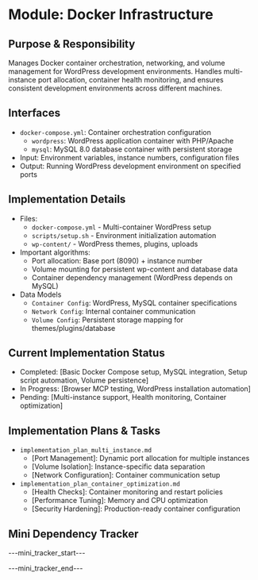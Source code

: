 # Module: Docker Infrastructure

## Purpose & Responsibility
Manages Docker container orchestration, networking, and volume management for WordPress development environments. Handles multi-instance port allocation, container health monitoring, and ensures consistent development environments across different machines.

## Interfaces
* `docker-compose.yml`: Container orchestration configuration
  * `wordpress`: WordPress application container with PHP/Apache
  * `mysql`: MySQL 8.0 database container with persistent storage
* Input: Environment variables, instance numbers, configuration files
* Output: Running WordPress development environment on specified ports

## Implementation Details
* Files: 
  * `docker-compose.yml` - Multi-container WordPress setup
  * `scripts/setup.sh` - Environment initialization automation
  * `wp-content/` - WordPress themes, plugins, uploads
* Important algorithms: 
  * Port allocation: Base port (8090) + instance number
  * Volume mounting for persistent wp-content and database data
  * Container dependency management (WordPress depends on MySQL)
* Data Models
  * `Container Config`: WordPress, MySQL container specifications
  * `Network Config`: Internal container communication
  * `Volume Config`: Persistent storage mapping for themes/plugins/database

## Current Implementation Status
* Completed: [Basic Docker Compose setup, MySQL integration, Setup script automation, Volume persistence]
* In Progress: [Browser MCP testing, WordPress installation automation]
* Pending: [Multi-instance support, Health monitoring, Container optimization]

## Implementation Plans & Tasks
* `implementation_plan_multi_instance.md`
  * [Port Management]: Dynamic port allocation for multiple instances
  * [Volume Isolation]: Instance-specific data separation
  * [Network Configuration]: Container communication setup
* `implementation_plan_container_optimization.md`
  * [Health Checks]: Container monitoring and restart policies
  * [Performance Tuning]: Memory and CPU optimization
  * [Security Hardening]: Production-ready container configuration

## Mini Dependency Tracker
---mini_tracker_start---


---mini_tracker_end---